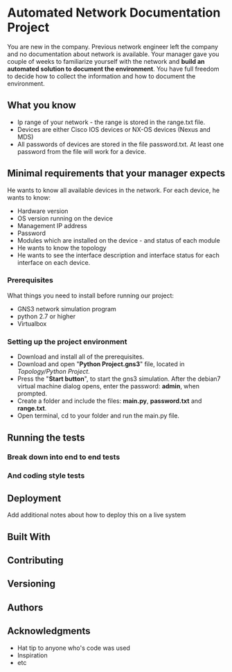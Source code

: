 # Automated Network Documentation Project

You are new in the company. Previous network engineer left the company and no documentation about network is available. Your manager gave you couple of weeks to familiarize yourself with the network and **build an automated solution to document the environment**.  You have full freedom to decide how to collect the information and how to document the environment.

## What you know

- Ip range of your network - the range is stored in the range.txt file.
- Devices are either Cisco IOS devices or NX-OS devices (Nexus and MDS)
- All passwords of devices are stored in the file password.txt. At least one password from the file will work for a device.

## Minimal requirements that your manager expects

He wants to know all available devices in the network. For each device, he wants to know:
- Hardware version
- OS version running on the device
- Management IP address
- Password
- Modules which are installed on the device - and status of each module
- He wants to know the topology
- He wants to see the interface description and interface status for each interface on each device.

### Prerequisites

What things you need to install before running our project:

- GNS3 network simulation program
- python 2.7 or higher
- Virtualbox

### Setting up the project environment
- Download and install all of the prerequisites.
- Download and open "**Python Project.gns3**" file, located in *Topology/Python Project*.
- Press the "**Start button**", to start the gns3 simulation. After the debian7 virtual machine dialog opens, enter the password: **admin**, when prompted.
- Create a folder and include the files: **main.py**, **password.txt** and **range.txt**.
- Open terminal, cd to your folder and run the main.py file.

## Running the tests



### Break down into end to end tests


### And coding style tests


## Deployment

Add additional notes about how to deploy this on a live system

## Built With


## Contributing

## Versioning

## Authors

## Acknowledgments

* Hat tip to anyone who's code was used
* Inspiration
* etc
